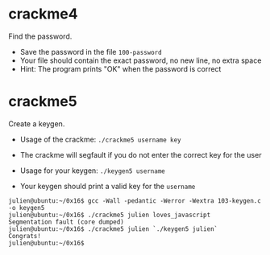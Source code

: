 # crackme4

Find the password.

- Save the password in the file `100-password`
- Your file should contain the exact password, no new line, no extra space
- Hint: The program prints "OK" when the password is correct

# crackme5

Create a keygen.

- Usage of the crackme: `./crackme5 username key`
- The crackme will segfault if you do not enter the correct key for the user

- Usage for your keygen: `./keygen5 username`
- Your keygen should print a valid key for the `username`

```
julien@ubuntu:~/0x16$ gcc -Wall -pedantic -Werror -Wextra 103-keygen.c -o keygen5
julien@ubuntu:~/0x16$ ./crackme5 julien loves_javascript
Segmentation fault (core dumped)
julien@ubuntu:~/0x16$ ./crackme5 julien `./keygen5 julien`
Congrats!
julien@ubuntu:~/0x16$ 
```
